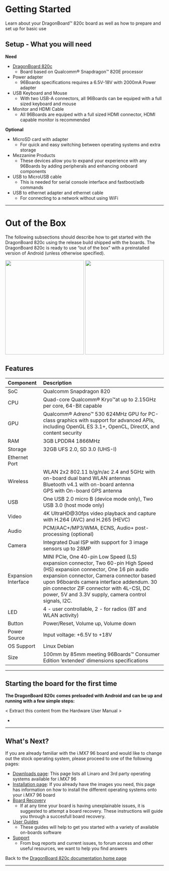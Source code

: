 # Getting Started

Learn about your DragonBoard™ 820c board as well as how to prepare and set up for basic use

## Setup - What you will need

**Need**
- [DragonBoard 820c](http://www.96boards.org/product/dragonboard820c/)
   - Board based on Qualcomm® Snapdragon™ 820E processor
- Power adapter
   - 96Boards specifications requires a 6.5V-18V with 2000mA Power adapter
- USB Keyboard and Mouse
   - With two USB-A connectors, all 96Boards can be equiped with a full sized keyboard and mouse
- Monitor and HDMI Cable
   - All 96Boards are equiped with a full sized HDMI connector, HDMI capable monitor is recommended

**Optional**
- MicroSD card with adapter
   - For quick and easy switching between operating systems and extra storage
- Mezzanine Products
   - These devices allow you to expand your experience with any 96Boards by adding peripherals and enhancing onboard components
- USB to MicroUSB cable
   - This is needed for serial console interface and fastboot/adb commands
- USB to ethernet adapter and ethernet cable
   - For connecting to a network without using WiFi

***

# Out of the Box

The following subsections should describe how to get started with the DragonBoard 820c using the release build shipped with the boards. The DragonBoard 820c is ready to use “out of the box” with a preinstalled version of Android (unless otherwise specified).

<img src="https://github.com/96boards/documentation/blob/master/ConsumerEdition/dragonboard820c/additional-doc/images/images-board/sd/dragonboard820c-front-sd.png?raw=true" data-canonical-src="https://github.com/96boards/documentation/blob/master/ConsumerEdition/dragonboard820c/additional-doc/images/images-board/sd/dragonboard820c-front-sd.png?raw=true" width="250" height="300" />
<img src="https://github.com/96boards/documentation/blob/master/ConsumerEdition/dragonboard820c/additional-doc/images/images-board/sd/dragonboard820c-back-sd.png?raw=true" data-canonical-src="https://github.com/96boards/documentation/blob/master/ConsumerEdition/dragonboard820c/additional-doc/images/images-board/sd/dragonboard820c-back-sd.png?raw=true" width="250" height="300" />

## Features

|   Component          |   Description                                                                                             |
|:---------------------|:----------------------------------------------------------------------------------------------------------|
|  SoC                 | Qualcomm Snapdragon 820                                                                                   |
|  CPU                 | Quad-core Qualcomm® Kryo™at up to 2.15GHz per core, 64-Bit capable                                        |
|  GPU                 | Qualcomm® Adreno™ 530 624MHz GPU for PC-class graphics with support for advanced APIs, including OpenGL ES 3.1+, OpenCL, DirectX, and content security       |
|  RAM                 | 3GB LPDDR4 1866MHz                                                                                        |
|  Storage             | 32GB UFS 2.0, SD 3.0 (UHS-I)                                                                              |
|  Ethernet Port       |                                                                               |
|  Wireless            | WLAN 2x2 802.11 b/g/n/ac 2.4 and 5GHz with on-board dual band WLAN antennas<br>Bluetooth v4.1 with on-board antenna<br>GPS with On-board GPS antenna    |
|  USB                 | One USB 2.0 micro B (device mode only), Two USB 3.0 (host mode only)                                      |
|  Video               | 4K UltraHD@30fps video playback and capture with H.264 (AVC) and H.265 (HEVC)  |
|  Audio               | PCM/AAC+/MP3/WMA, ECNS, Audio+ post-processing (optional)                                                 |
|  Camera              | Integrated Dual ISP with support for 3 image sensors up to 28MP                                           |
|  Expansion Interface | MINI PCIe, One 40-pin Low Speed (LS) expansion connector, Two 60-pin High Speed (HS) expansion connector, One 16 pin audio expansion connector, Camera connector based upon 96boards camera interface addendum. 30 pin connector ZIF connector with 4L-CSI, DC power, 5V and 3.3V supply, camera control signals, I2C.  |
|  LED                 | 4 - user controllable, 2 - for radios (BT and WLAN activity)                                              |
|  Button              | Power/Reset, Volume up, Volume down                                                                       |
|  Power Source        | Input voltage: +6.5V to +18V                                                                              |
|  OS Support          | Linux Debian                                                                                              |
|  Size                | 100mm by 85mm meeting 96Boards™ Consumer Edition ’extended’ dimensions specifications                     |


***

## Starting the board for the first time

**The DragonBoard 820c comes preloaded with Android and can be up and running with a few simple steps:**

< Extract this content from the Hardware User Manual >

- 

***

## What's Next?

If you are already familiar with the i.MX7 96 board and would like to change out the stock operating system, please proceed to one of the following pages:

- [Downloads page](../downloads/): This page lists all Linaro and 3rd party operating systems available for i.MX7 96
- [Installation page](../installation/): If you already have the images you need, this page has information on how to install the different operating systems onto your i.MX7 96 board
- [Board Recovery](../installation/board-recovery.md.html)
   - If at any time your board is having unexplainable issues, it is suggested to attempt a board recovery. These instructions will guide you through a succesfull board recovery.
- [User Guides](../guides/)
   - These guides will help to get you started with a variety of available on-boards software
- [Support](../support/)
   - From bug reports and current issues, to forum access and other useful resources, we want to help you find answers

Back to the [DragonBoard 820c documentation home page](../)

***
